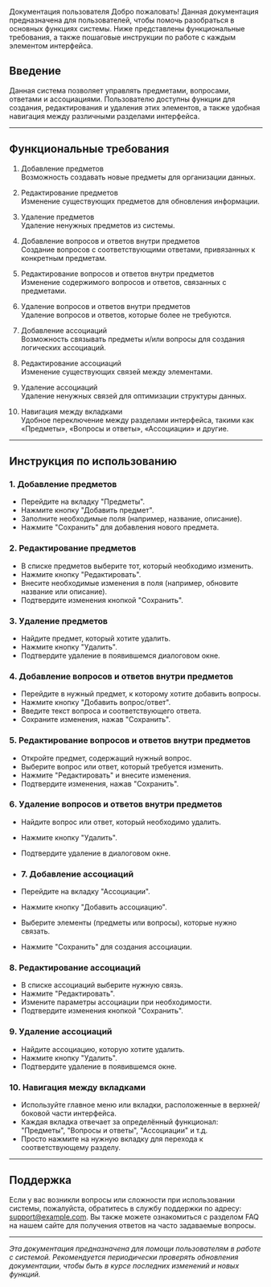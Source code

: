 Документация пользователя
Добро пожаловать! Данная документация предназначена для пользователей, чтобы помочь разобраться в основных функциях системы. Ниже представлены функциональные требования, а также пошаговые инструкции по работе с каждым элементом интерфейса.
## Введение

Данная система позволяет управлять предметами, вопросами, ответами и ассоциациями. Пользователю доступны функции для создания, редактирования и удаления этих элементов, а также удобная навигация между различными разделами интерфейса.

---

## Функциональные требования

1. Добавление предметов  
   Возможность создавать новые предметы для организации данных.

2. Редактирование предметов  
   Изменение существующих предметов для обновления информации.

3. Удаление предметов  
   Удаление ненужных предметов из системы.

4. Добавление вопросов и ответов внутри предметов  
   Создание вопросов с соответствующими ответами, привязанных к конкретным предметам.

5. Редактирование вопросов и ответов внутри предметов  
   Изменение содержимого вопросов и ответов, связанных с предметами.

6. Удаление вопросов и ответов внутри предметов  
   Удаление вопросов и ответов, которые более не требуются.

7. Добавление ассоциаций  
   Возможность связывать предметы и/или вопросы для создания логических ассоциаций.

8. Редактирование ассоциаций  
   Изменение существующих связей между элементами.

9. Удаление ассоциаций  
   Удаление ненужных связей для оптимизации структуры данных.

10. Навигация между вкладками  
    Удобное переключение между разделами интерфейса, такими как «Предметы», «Вопросы и ответы», «Ассоциации» и другие.

---

## Инструкция по использованию

### 1. Добавление предметов

- Перейдите на вкладку "Предметы".
- Нажмите кнопку "Добавить предмет".
- Заполните необходимые поля (например, название, описание).
- Нажмите "Сохранить" для добавления нового предмета.

### 2. Редактирование предметов

- В списке предметов выберите тот, который необходимо изменить.
- Нажмите кнопку "Редактировать".
- Внесите необходимые изменения в поля (например, обновите название или описание).
- Подтвердите изменения кнопкой "Сохранить".

### 3. Удаление предметов

- Найдите предмет, который хотите удалить.
- Нажмите кнопку "Удалить".
- Подтвердите удаление в появившемся диалоговом окне.

### 4. Добавление вопросов и ответов внутри предметов

- Перейдите в нужный предмет, к которому хотите добавить вопросы.
- Нажмите кнопку "Добавить вопрос/ответ".
- Введите текст вопроса и соответствующего ответа.
- Сохраните изменения, нажав "Сохранить".

### 5. Редактирование вопросов и ответов внутри предметов

- Откройте предмет, содержащий нужный вопрос.
- Выберите вопрос или ответ, который требуется изменить.
- Нажмите "Редактировать" и внесите изменения.
- Подтвердите изменения, нажав "Сохранить".

### 6. Удаление вопросов и ответов внутри предметов

- Найдите вопрос или ответ, который необходимо удалить.
- Нажмите кнопку "Удалить".
- Подтвердите удаление в диалоговом окне.
- ### 7. Добавление ассоциаций

- Перейдите на вкладку "Ассоциации".
- Нажмите кнопку "Добавить ассоциацию".
- Выберите элементы (предметы или вопросы), которые нужно связать.
- Нажмите "Сохранить" для создания ассоциации.

### 8. Редактирование ассоциаций

- В списке ассоциаций выберите нужную связь.
- Нажмите "Редактировать".
- Измените параметры ассоциации при необходимости.
- Подтвердите изменения кнопкой "Сохранить".

### 9. Удаление ассоциаций

- Найдите ассоциацию, которую хотите удалить.
- Нажмите кнопку "Удалить".
- Подтвердите удаление в появившемся окне.

### 10. Навигация между вкладками

- Используйте главное меню или вкладки, расположенные в верхней/боковой части интерфейса.
- Каждая вкладка отвечает за определённый функционал: "Предметы", "Вопросы и ответы", "Ассоциации" и т.д.
- Просто нажмите на нужную вкладку для перехода к соответствующему разделу.

---

## Поддержка

Если у вас возникли вопросы или сложности при использовании системы, пожалуйста, обратитесь в службу поддержки по адресу: support@example.com. Вы также можете ознакомиться с разделом FAQ на нашем сайте для получения ответов на часто задаваемые вопросы.

---

*Эта документация предназначена для помощи пользователям в работе с системой. Рекомендуется периодически проверять обновления документации, чтобы быть в курсе последних изменений и новых функций.*
